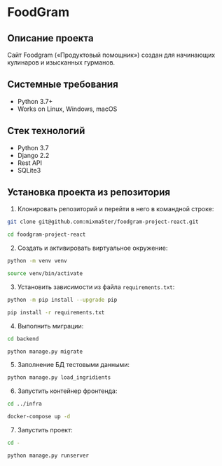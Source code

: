 FoodGram
=====

Описание проекта
----------
Cайт Foodgram («Продуктовый помощник») создан для начинающих кулинаров и изысканных гурманов.

Системные требования
----------
* Python 3.7+
* Works on Linux, Windows, macOS

Стек технологий
----------
* Python 3.7
* Django 2.2
* Rest API
* SQLite3

Установка проекта из репозитория
----------

1. Клонировать репозиторий и перейти в него в командной строке:
```bash
git clone git@github.com:mixma5ter/foodgram-project-react.git

cd foodgram-project-react
```
2. Cоздать и активировать виртуальное окружение:
```bash
python -m venv venv

source venv/bin/activate
```
3. Установить зависимости из файла ```requirements.txt```:
```bash
python -m pip install --upgrade pip

pip install -r requirements.txt
```
4. Выполнить миграции:
```bash
cd backend

python manage.py migrate
```
5. Заполнение БД тестовыми данными:
```bash
python manage.py load_ingridients
```
6. Запустить контейнер фронтенда:
```bash
cd ../infra

docker-compose up -d
```
7. Запустить проект:
```bash
cd -

python manage.py runserver
```
